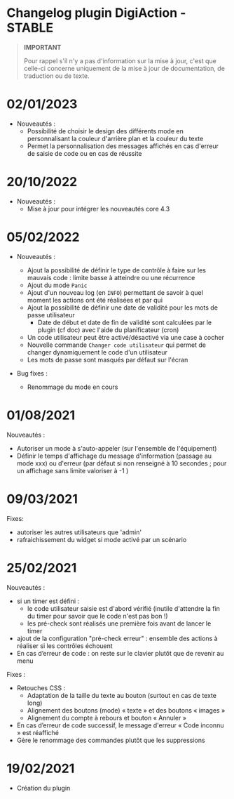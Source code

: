 # Changelog plugin DigiAction - STABLE

>**IMPORTANT**
>
>Pour rappel s'il n'y a pas d'information sur la mise à jour, c'est que celle-ci concerne uniquement de la mise à jour de documentation, de traduction ou de texte.

# 02/01/2023

- Nouveautés :
  - Possibilité de choisir le design des différents mode en personnalisant la couleur d'arrière plan et la couleur du texte  
  - Permet la personnalisation des messages affichés en cas d'erreur de saisie de code ou en cas de réussite
  
# 20/10/2022

- Nouveautés :
  - Mise à jour pour intégrer les nouveautés core 4.3

# 05/02/2022

- Nouveautés :
  - Ajout la possibilité de définir le type de contrôle à faire sur les mauvais code : limite basse à atteindre ou une récurrence
  - Ajout du mode `Panic`
  - Ajout d'un nouveau log (en `INFO`) permettant de savoir à quel moment les actions ont été réalisées et par qui
  - Ajout la possibilité de définir une date de validité pour les mots de passe utilisateur
    - Date de début et date de fin de validité sont calculées par le plugin (cf doc) avec l'aide du planificateur (cron)
  - Un code utilisateur peut être activé/désactivé via une case à cocher
  - Nouvelle commande `Changer code utilisateur` qui permet de changer dynamiquement le code d'un utilisateur
  - Les mots de passe sont masqués par défaut sur l'écran

- Bug fixes :
  - Renommage du mode en cours

# 01/08/2021  

Nouveautés :

- Autoriser un mode à s'auto-appeler (sur l'ensemble de l'équipement)
- Définir le temps d'affichage du message d'information (passage au mode xxx) ou d'erreur (par défaut si non renseigné à 10 secondes ; pour un affichage sans limite valoriser à -1 )

# 09/03/2021  

Fixes:  

- autoriser les autres utilisateurs que 'admin'
- rafraichissement du widget si mode activé par un scénario

# 25/02/2021

Nouveautés :

- si un timer est défini :
  - le code utilisateur saisie est d'abord vérifié (inutile d'attendre la fin du timer pour savoir que le code n'est pas bon !)
  - les pré-check sont réalisés une première fois avant de lancer le timer
- ajout de la configuration "pré-check erreur" : ensemble des actions à réaliser si les contrôles échouent
- En cas d’erreur de code : on reste sur le clavier plutôt que de revenir au menu

Fixes :

- Retouches CSS :
  - Adaptation de la taille du texte au bouton (surtout en cas de texte long)
  - Alignement des boutons (mode) « texte » et des boutons « images »
  - Alignement du compte à rebours et bouton « Annuler »
- En cas d’erreur de code successif, le message d'erreur « Code inconnu » est réaffiché  
- Gère le renommage des commandes plutôt que les suppressions  

# 19/02/2021

- Création du plugin
